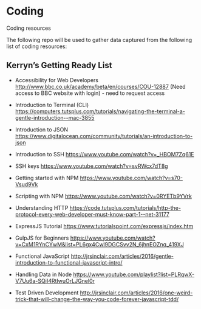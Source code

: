 # Coding
Coding resources 

The following repo will be used to gather data captured from the following list of coding resources:

## Kerryn’s Getting Ready List

- Accessibility for Web Developers
  http://www.bbc.co.uk/academy/beta/en/courses/COU-12887
  (Need access to BBC website with login) - need to request access

- Introduction to Terminal (CLI)
  https://computers.tutsplus.com/tutorials/navigating-the-terminal-a-gentle-introduction--mac-3855

- Introduction to JSON
  https://www.digitalocean.com/community/tutorials/an-introduction-to-json

- Introduction to SSH
  https://www.youtube.com/watch?v=_HBOM7Zq61E

- SSH keys
  https://www.youtube.com/watch?v=svRWcx7dT8g

- Getting started with NPM
  https://www.youtube.com/watch?v=s70-Vsud9Vk

- Scripting with NPM
  https://www.youtube.com/watch?v=0RYETb9YVrk

- Understanding HTTP
  https://code.tutsplus.com/tutorials/http-the-protocol-every-web-developer-must-know-part-1--net-31177
  
- ExpressJS Tutorial
  https://www.tutorialspoint.com/expressjs/index.htm

- GulpJS for Beginners
  https://www.youtube.com/watch?v=CxM1RYnCYwM&list=PL6gx4Cwl9DGCSvv2N_6jhnEOZnq_419XJ

- Functional JavaScript
  http://jrsinclair.com/articles/2016/gentle-introduction-to-functional-javascript-intro/

- Handling Data in Node
  https://www.youtube.com/playlist?list=PLRqwX-V7Uu6a-SQiI4RtIwuOrLJGnel0r

- Test Driven Development
  http://jrsinclair.com/articles/2016/one-weird-trick-that-will-change-the-way-you-code-forever-javascript-tdd/
